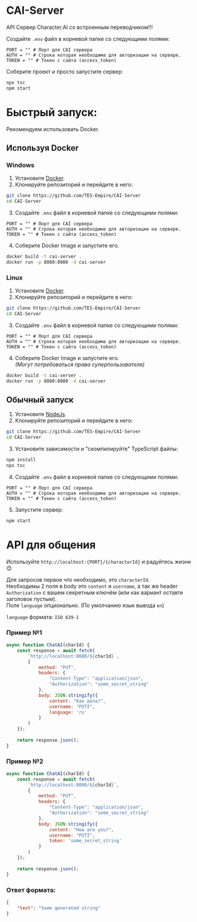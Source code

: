 # CAI-Server

API Сервер Character.AI со встроенным переводчиком!!!

Создайте `.env` файл в корневой папке со следующими полями:
```properties
PORT = "" # Порт для CAI сервера
AUTH = "" # Строка которая необходима для авторизации на сервере.
TOKEN = "" # Токен с сайта (access_token)
```

Соберите проект и просто запустите сервер:
```cmd
npx tsc
npm start
```

# Быстрый запуск:
Рекомендуем использовать Docker.

## Используя Docker

### Windows

1. Установите [Docker](https://docs.docker.com/desktop/install/windows-install/).
2. Клонируйте репозиторий и перейдите в него:
```bash
git clone https://github.com/TES-Empire/CAI-Server
cd CAI-Server
```
3. Создайте `.env` файл в корневой папке со следующими полями:
```properties
PORT = "" # Порт для CAI сервера
AUTH = "" # Строка которая необходима для авторизации на сервере.
TOKEN = "" # Токен с сайта (access_token)
```
4. Соберите Docker Image и запустите его.
```bash
docker build -t cai-server .
docker run -p 8080:8080 -d cai-server
```

### Linux

1. Установите [Docker](https://docs.docker.com/desktop/install/linux-install/).
2. Клонируйте репозиторий и перейдите в него:
```bash
git clone https://github.com/TES-Empire/CAI-Server
cd CAI-Server
```
3. Создайте `.env` файл в корневой папке со следующими полями:
```properties
PORT = "" # Порт для CAI сервера
AUTH = "" # Строка которая необходима для авторизации на сервере.
TOKEN = "" # Токен с сайта (access_token)
```
4. Соберите Docker Image и запустите его.  
_(Могут потребоваться права суперпользователя)_
```bash
docker build -t cai-server .
docker run -p 8080:8080 -d cai-server
```

## Обычный запуск

1. Установите [NodeJs](https://nodejs.org/en).
2. Клонируйте репозиторий и перейдите в него:
```bash
git clone https://github.com/TES-Empire/CAI-Server
cd CAI-Server
```
3. Установите зависимости и "скомпилируйте" TypeScript файлы:
```bash
npm install
npx tsc
```
4. Создайте `.env` файл в корневой папке со следующими полями:
```properties
PORT = "" # Порт для CAI сервера
AUTH = "" # Строка которая необходима для авторизации на сервере.
TOKEN = "" # Токен с сайта (access_token)
```
5. Запустите сервер:
```bash
npm start
```

# API для общения

Используйте `http://localhost:{PORT}/{characterId}` и радуйтесь жизни :blush:

Для запросов первое что необходимо, это `characterId`.  
Необходимы 2 поля в body это `content` и `username`, а так же header `Authorization` с вашем секретным ключём (или как вариант оставте заголовок пустым).  
Поле `language` опционально. (По умолчанию язык вывода `en`)

`language` формата: `ISO 639-1`

### Пример №1
```js
async function ChatAI(charId) {
	const response = await fetch(
		`http://localhost:8080/${charId}`,
		{
			method: "PUT",
			headers: {
				"Content-Type": "application/json",
				"Authorization": "some_secret_string"
			},
			body: JSON.stringify({
				content: "Как дела?",
				username: "POTI",
				language: 'ru'
			}
		)
	});
	
	return response.json();
}
```

### Пример №2
```js
async function ChatAI(charId) {
	const response = await fetch(
		`http://localhost:8080/${charId}`,
		{
			method: "PUT",
			headers: {
				"Content-Type": "application/json",
				"Authorization": "some_secret_string"
			},
			body: JSON.stringify({
				content: "How are you?",
				username: "POTI",
				token: 'some_secret_string'
			}
		)
	});
	
	return response.json();
}
```

### Ответ формата:
```json
{
	"text": "Some generated string"
}
```